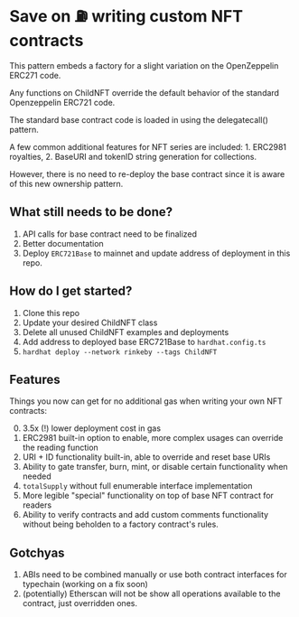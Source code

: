 # Save on ⛽️ writing custom NFT contracts

This pattern embeds a factory for a slight variation on the OpenZeppelin ERC271 code.

Any functions on ChildNFT override the default behavior of the standard Openzeppelin ERC721 code.

The standard base contract code is loaded in using the delegatecall() pattern.

A few common additional features for NFT series are included: 1. ERC2981 royalties, 2. BaseURI and tokenID string generation for collections.

However, there is no need to re-deploy the base contract since it is aware of this new ownership pattern.

## What still needs to be done?
1. API calls for base contract need to be finalized
2. Better documentation
3. Deploy `ERC721Base` to mainnet and update address of deployment in this repo.

## How do I get started?

1. Clone this repo
2. Update your desired ChildNFT class
3. Delete all unused ChildNFT examples and deployments
4. Add address to deployed base ERC721Base to `hardhat.config.ts`
4. `hardhat deploy --network rinkeby --tags ChildNFT`

## Features

Things you now can get for no additional gas when writing your own NFT contracts:

0. 3.5x (!) lower deployment cost in gas
1. ERC2981 built-in option to enable, more complex usages can override the reading function
2. URI + ID functionality built-in, able to override and reset base URIs
3. Ability to gate transfer, burn, mint, or disable certain functionality when needed
4. `totalSupply` without full enumerable interface implementation
5. More legible "special" functionality on top of base NFT contract for readers
6. Ability to verify contracts and add custom comments functionality without being beholden to a factory contract's rules.

## Gotchyas

1. ABIs need to be combined manually or use both contract interfaces for typechain (working on a fix soon)
2. (potentially) Etherscan will not be show all operations available to the contract, just overridden ones.